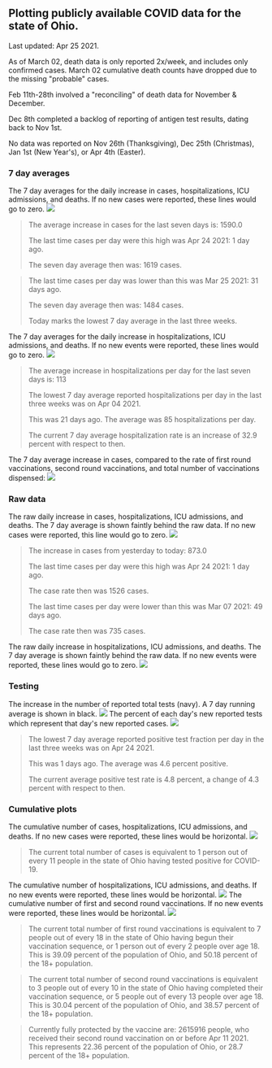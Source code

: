 ## Plotting publicly available COVID data for the state of Ohio. 

Last updated: Apr 25 2021. 

As of March 02, death data is only reported 2x/week, and includes only confirmed cases. March 02 cumulative death counts have dropped due to the missing "probable" cases.

Feb 11th-28th involved a "reconciling" of death data for November & December.

Dec 8th completed a backlog of reporting of antigen test results, dating back to Nov 1st.

No data was reported on Nov 26th (Thanksgiving), Dec 25th (Christmas), Jan 1st (New Year's), or Apr 4th (Easter).
### 7 day averages
The 7 day averages for the daily increase in cases, hospitalizations, ICU admissions, and deaths. If no new cases were reported, these lines would go to zero.
![](7dayaverage_cases.png)

>The average increase in cases for the last seven days is: 1590.0
>
>The last time cases per day were this high was Apr 24 2021: 1 day ago.
>
>The seven day average then was: 1619 cases.

>
>The last time cases per day was lower than this was Mar 25 2021: 31 days ago.
>
>The seven day average then was: 1484 cases.
>
>Today marks the lowest 7 day average in the last three weeks.

The 7 day averages for the daily increase in hospitalizations, ICU admissions, and deaths. If no new events were reported, these lines would go to zero.
![](7dayaverage_hospital.png)

>The average increase in hospitalizations per day for the last seven days is: 113
>
>The lowest 7 day average reported hospitalizations per day in the last three weeks was on Apr 04 2021.
>
>This was 21 days ago. The average was 85 hospitalizations per day.
>
>The current 7 day average hospitalization rate is an increase of 32.9 percent with respect to then.

The 7 day average increase in cases, compared to the rate of first round vaccinations, second round vaccinations, and total number of vaccinations dispensed:
![](DailyVaccinationsCases.png)

### Raw data
The raw daily increase in cases, hospitalizations, ICU admissions, and deaths. The 7 day average is shown faintly behind the raw data. If no new cases were reported, this line would go to zero.
![](DailyCases.png)

>The increase in cases from yesterday to today: 873.0 
>
>The last time cases per day were this high was Apr 24 2021: 1 day ago. 
>
>The case rate then was 1526 cases.
>
>The last time cases per day were lower than this was Mar 07 2021: 49 days ago. 
>
>The case rate then was 735 cases.

The raw daily increase in hospitalizations, ICU admissions, and deaths. The 7 day average is shown faintly behind the raw data. If no new events were reported, these lines would go to zero.
![](DailyHospitalizations.png)

### Testing

The increase in the number of reported total tests (navy). A 7 day running average is shown in black.
![](DailyTests.png)
The percent of each day's new reported tests which represent that day's new reported cases.
![](percentpositive_tests.png)

>The lowest 7 day average reported positive test fraction per day in the last three weeks was on Apr 24 2021.
>
>This was 1 days ago. The average was 4.6 percent positive. 
>
>The current average positive test rate is 4.8 percent, a change of 4.3 percent with respect to then. 

### Cumulative plots
The cumulative number of cases, hospitalizations, ICU admissions, and deaths. If no new cases were reported, these lines would be horizontal.
![](Cases.png)

>The current total number of cases is equivalent to 1 person out of every 11 people in the state of Ohio having tested positive for COVID-19.

The cumulative number of hospitalizations, ICU admissions, and deaths. If no new events were reported, these lines would be horizontal.
![](Hospitalizations.png)
The cumulative number of first and second round vaccinations. If no new events were reported, these lines would be horizontal.
![](Vaccinations.png)

>The current total number of first round vaccinations is equivalent to 7 people out of every 18 in the state of Ohio having begun their vaccination sequence, or 1 person out of every 2 people over age 18.
>This is 39.09 percent of the population of Ohio, and 50.18 percent of the 18+ population.

>The current total number of second round vaccinations is equivalent to 3 people out of every 10 in the state of Ohio having completed their vaccination sequence, or 5 people out of every 13 people over age 18. 
>This is 30.04 percent of the population of Ohio, and 38.57 percent of the 18+ population.

>Currently fully protected by the vaccine are: 2615916 people, who received their second round vaccination on or before Apr 11 2021.
>This represents 22.36 percent of the population of Ohio, or 28.7 percent of the 18+ population.

